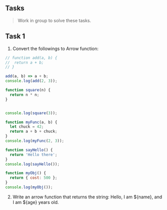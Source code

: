 ## Tasks

> Work in group to solve these tasks.

## Task 1

1. Convert the followings to Arrow function:

```js
// function add(a, b) {
//  return a + b;
// }

add(a, b) => a + b;
console.log(add(2, 3));
```

```js
function square(n) {
  return n * n;
}


console.log(square(3));
```

```js
function myFunc(a, b) {
  let chuck = 42;
  return a + b + chuck;
}
console.log(myFunc(2, 3));
```

```js
function sayHello() {
  return 'Hello there';
}
console.log(sayHello());
```

```js
function myObj() {
  return { cost: 500 };
}
console.log(myObj());
```

2. Write an arrow function that returns the string:
   Hello, I am ${name}, and I am ${age} years old.
